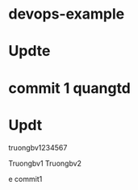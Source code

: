 # devops-example


# Updte

commit 1 quangtd
=======
# Updt
truongbv1234567



Truongbv1
Truongbv2


e
commit1
